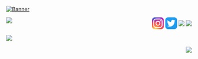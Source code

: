 [![Banner](https://github.com/lendradxx/lendradxx/blob/master/assets/banner-top.png)](https://github.com/lendradxx)

<p align="left">
<a href="https://github.com/lendradxx"><img align="left" src="https://profile-counter.glitch.me/lendradxx/count.svg" /></a>
</p>
<p align="right">
<a href="https://instagram.com/lendradxx"><img align="center" src="https://github.com/tandpfun/skill-icons/raw/main/icons/Instagram.svg" width="32px"></a>
<a href="https://twitter.com/lendradxx"><img align="center" src="https://github.com/tandpfun/skill-icons/raw/main/icons/Twitter.svg" width="32px"></a>
<a href="https://youtube.com/@lendradxx"><img align="center"src="https://www.svgrepo.com/show/349577/youtube.svg" width="32px" /></a>
<a href="mailto:me@lendra.eu.org"><img align="center" src="https://www.svgrepo.com/show/349354/email.svg" width="32px" /></a>
</p>

<p align="left">
<a href="https://github.com/lendradxx"><img align="center" src="https://github-profile-trophy.vercel.app/?username=lendradxx&no-bg=false&no-frame=true" /></a>
</p>

<p align="right">
<a href="https://github.com/lendradxx"><img align="center" src="https://metrics.lecoq.io/lendradxx?template=classic&base.header=0&base.activity=0&base.community=0&base.repositories=0&base.metadata=0&people=1&base=header%2C%20activity%2C%20community%2C%20repositories%2C%20metadata&base.indepth=false&base.hireable=false&base.skip=false&people=false&people.limit=98&people.identicons=false&people.identicons.hide=false&people.size=28&people.types=followers%2C%20following&people.shuffle=false" /></a>
</p>

<!--
<a href="https://gitlab.com/lendradxx"><img align="center"src="https://github.com/tandpfun/skill-icons/raw/main/icons/GitLab-Dark.svg" width="32px" /></a> -->

<!-- ---

<h3 align="center">Follow me on</h3>
<p align="center">

</p>

--- -->

<!-- <p align="center">
<img src="https://github-profile-trophy.vercel.app/?username=lendradxx&theme=discord&no-frame=true&margin-w=10&margin-h=10" align="center" />
</p>

--- -->

<!-- <p align="center">
  <a href="https://github.com/lendradxx">
    <img src="https://skillicons.dev/icons?i=flutter,tauri,gtk,qt,git,vscode,docker,androidstudio,idea,figma,linux,react,electron,tailwind,nodejs,html,css,js,ts,sass,rust,go,nim,py,v,cpp,c,cs,angular,svelte,lua,md,github,vala,vite,vue,zig,scala,ruby,kotlin,java,gitlab,scala,swift,perl,ocaml,bash,deno,dotnet,godot,ember,laravel,php,rocket,vercel,mysql,mongodb,redis,cloudflare,dart" />
  </a>
</p> -->

<!-- <p>
<img src="https://github.com/lendradxx/lendradxx/blob/assets/snake.svg?raw" align="center" />
</p> -->

